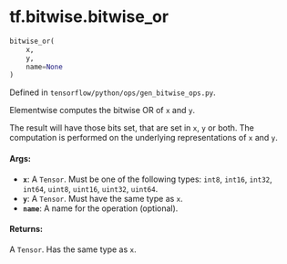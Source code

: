 <div itemscope itemtype="http://developers.google.com/ReferenceObject">
<meta itemprop="name" content="tf.bitwise.bitwise_or" />
</div>

# tf.bitwise.bitwise_or

``` python
bitwise_or(
    x,
    y,
    name=None
)
```



Defined in `tensorflow/python/ops/gen_bitwise_ops.py`.

Elementwise computes the bitwise OR of `x` and `y`.

The result will have those bits set, that are set in `x`, `y` or both. The
computation is performed on the underlying representations of `x` and `y`.

#### Args:

* <b>`x`</b>: A `Tensor`. Must be one of the following types: `int8`, `int16`, `int32`, `int64`, `uint8`, `uint16`, `uint32`, `uint64`.
* <b>`y`</b>: A `Tensor`. Must have the same type as `x`.
* <b>`name`</b>: A name for the operation (optional).


#### Returns:

A `Tensor`. Has the same type as `x`.